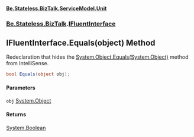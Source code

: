 #### [Be.Stateless.BizTalk.ServiceModel.Unit](README.md 'README')
### [Be.Stateless.BizTalk](Be.Stateless.BizTalk.md 'Be.Stateless.BizTalk').[IFluentInterface](IFluentInterface.md 'Be.Stateless.BizTalk.IFluentInterface')

## IFluentInterface.Equals(object) Method

Redeclaration that hides the [System.Object.Equals(System.Object)](https://docs.microsoft.com/en-us/dotnet/api/System.Object.Equals#System_Object_Equals_System_Object_ 'System.Object.Equals(System.Object)') method from IntelliSense.

```csharp
bool Equals(object obj);
```
#### Parameters

<a name='Be.Stateless.BizTalk.IFluentInterface.Equals(object).obj'></a>

`obj` [System.Object](https://docs.microsoft.com/en-us/dotnet/api/System.Object 'System.Object')

#### Returns
[System.Boolean](https://docs.microsoft.com/en-us/dotnet/api/System.Boolean 'System.Boolean')